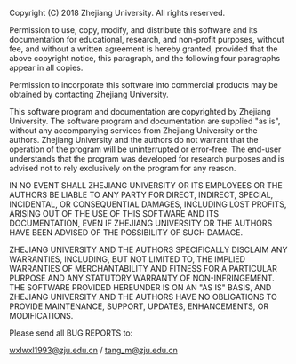 Copyright (C) 2018 Zhejiang University.
All rights reserved.

Permission to use, copy, modify, and distribute this software and its
documentation for educational, research, and non-profit purposes, without
fee, and without a written agreement is hereby granted, provided that the
above copyright notice, this paragraph, and the following four paragraphs
appear in all copies.

Permission to incorporate this software into commercial products may be
obtained by contacting Zhejiang University.

This software program and documentation are copyrighted by Zhejiang University. 
The software program and documentation are supplied "as is", without any 
accompanying services from Zhejiang University or the authors. Zhejiang 
University and the authors do not warrant that the operation of the program 
will be uninterrupted or error-free. The end-user understands that the program 
was developed for research purposes and is advised not to rely exclusively on 
the program for any reason.

IN NO EVENT SHALL ZHEJIANG UNIVERSITY OR ITS EMPLOYEES OR THE AUTHORS BE 
LIABLE TO ANY PARTY FOR DIRECT, INDIRECT, SPECIAL, INCIDENTAL, OR CONSEQUENTIAL
DAMAGES, INCLUDING LOST PROFITS, ARISING OUT OF THE USE OF THIS SOFTWARE AND 
ITS DOCUMENTATION, EVEN IF ZHEJIANG UNIVERSITY OR THE AUTHORS HAVE BEEN ADVISED
OF THE POSSIBILITY OF SUCH DAMAGE.

ZHEJIANG UNIVERSITY AND THE AUTHORS SPECIFICALLY DISCLAIM ANY WARRANTIES, 
INCLUDING, BUT NOT LIMITED TO, THE IMPLIED WARRANTIES OF MERCHANTABILITY AND 
FITNESS FOR A PARTICULAR PURPOSE AND ANY STATUTORY WARRANTY OF NON-INFRINGEMENT.
THE SOFTWARE PROVIDED HEREUNDER IS ON AN "AS IS" BASIS, AND ZHEJIANG UNIVERSITY 
AND THE AUTHORS HAVE NO OBLIGATIONS TO PROVIDE MAINTENANCE, SUPPORT, UPDATES,
ENHANCEMENTS, OR MODIFICATIONS.

Please send all BUG REPORTS to:

wxlwxl1993@zju.edu.cn /
tang_m@zju.edu.cn
